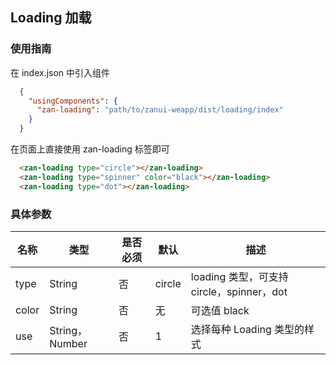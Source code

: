 ## Loading 加载

### 使用指南
在 index.json 中引入组件
```json
  {
    "usingComponents": {
      "zan-loading": "path/to/zanui-weapp/dist/loading/index"
    }
  }
```

在页面上直接使用 zan-loading 标签即可
```html
  <zan-loading type="circle"></zan-loading>
  <zan-loading type="spinner" color="black"></zan-loading>
  <zan-loading type="dot"></zan-loading>
```

### 具体参数
| 名称    | 类型            | 是否必须 | 默认  | 描述              |
| ------- | --------------- | -------- | ----- | ----------------- |
| type | String         | 否       | circle | loading 类型，可支持 circle，spinner，dot |
| color | String         | 否       | 无 | 可选值 black  |
| use | String，Number | 否       | 1 | 选择每种 Loading 类型的样式      |
